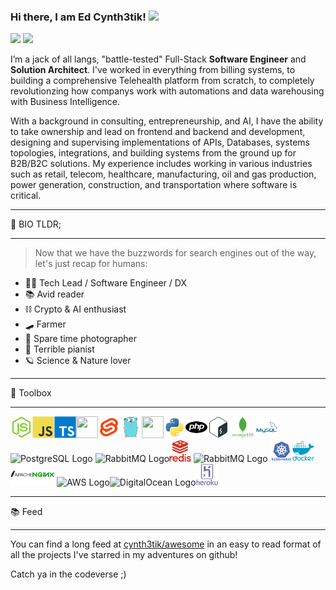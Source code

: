 ### Hi there, I am Ed Cynth3tik! <img src="https://raw.githubusercontent.com/MartinHeinz/MartinHeinz/master/wave.gif" height="25px">

[![](https://img.shields.io/badge/-Twitter-informational?style=for-the-badge&logo=twitter&logoColor=white&color=00aced)](https://twitter.com/cynth3tik)
[![](https://img.shields.io/badge/-Linkedin-informational?style=for-the-badge&logo=linkedin&logoColor=white&color=2867B2)](https://linkedin.com/in/cynth3tik)

I’m a jack of all langs, "battle-tested" Full-Stack __Software Engineer__ and **Solution Architect**. I've worked in everything from billing systems, to building a comprehensive Telehealth platform from scratch, to completely revolutionzing how companys work with automations and data warehousing with Business Intelligence.

With a background in consulting, entrepreneurship, and AI, I have the ability to take ownership and lead on frontend and backend and development, designing and supervising implementations of APIs, Databases, systems topologies, integrations, and building systems from the ground up for B2B/B2C solutions. My experience includes working in various industries such as retail, telecom, healthcare, manufacturing, oil and gas production, power generation, construction, and transportation where software is critical.

---

🚀 BIO TLDR;

---

> Now that we have the buzzwords for search engines out of the way, let's just recap for humans:

- 👨‍💻 Tech Lead / Software Engineer / DX
- 📚 Avid reader
- ⛓ Crypto & AI enthusiast
- 🛹 Farmer
- 📸 Spare time photographer
- 🎸 Terrible pianist
- 🪐 Science & Nature lover

---

🧰 Toolbox

---

<img src="https://raw.githubusercontent.com/devicons/devicon/master/icons/nodejs/nodejs-original.svg" alt="Node.js Logo" width="35" height="35"/><img src="https://raw.githubusercontent.com/devicons/devicon/master/icons/javascript/javascript-original.svg" alt="JavaScript Logo" width="35" height="35"/><img src="https://raw.githubusercontent.com/devicons/devicon/master/icons/typescript/typescript-original.svg" alt="TypeScript Logo" width="35" height="35"/><img src="https://cdn.jsdelivr.net/gh/devicons/devicon/icons/react/react-original-wordmark.svg" width="35" height="35"/><img src="https://raw.githubusercontent.com/sveltejs/branding/master/svelte-logo.svg" width="35" height="35"/><img src="https://raw.githubusercontent.com/devicons/devicon/master/icons/go/go-original.svg" alt="GO Golang Logo" width="35" height="35"/><img src="https://cdn.jsdelivr.net/gh/devicons/devicon/icons/rust/rust-plain.svg" width="35" height="35" /><img src="https://raw.githubusercontent.com/devicons/devicon/master/icons/python/python-original.svg" alt="Python Logo" width="35" height="35"/><img src="https://github.com/devicons/devicon/raw/master/icons/php/php-plain.svg" alt="PHP Logo" width="35" height="35"/><img src="https://github.com/devicons/devicon/raw/master/icons/bash/bash-original.svg" alt="Bash Logo" width="35" height="35"/>
<img src="https://raw.githubusercontent.com/devicons/devicon/master/icons/mongodb/mongodb-plain-wordmark.svg" alt="MongoDB Logo" 
width="35" height="35"/> <img src="https://raw.githubusercontent.com/devicons/devicon/master/icons/mysql/mysql-plain-wordmark.svg" alt="MySQL Logo" width="35" height="35"/> <img src="https://cdn.worldvectorlogo.com/logos/postgresql.svg" alt="PostgreSQL Logo" width="35" height="35"/> <img src="https://cdn.worldvectorlogo.com/logos/rabbitmq.svg" alt="RabbitMQ Logo" width="35" height="35"/><img src="https://raw.githubusercontent.com/devicons/devicon/master/icons/redis/redis-plain-wordmark.svg" alt="Redis Logo" width="35" height="35"/> <img src="https://static-www.elastic.co/v3/assets/bltefdd0b53724fa2ce/blt987f36e6cf17bc9a/5ea8c7fba7bdee51f48010f7/brand-elastic-vertical-220x130.svg" alt="RabbitMQ Logo" width="35" height="35"/>
<img src="https://raw.githubusercontent.com/devicons/devicon/master/icons/kubernetes/kubernetes-plain-wordmark.svg" alt="Kubernetes K8s Logo" width="35" height="35"/><img src="https://raw.githubusercontent.com/devicons/devicon/master/icons/docker/docker-plain-wordmark.svg" alt="Laravel Logo" width="35" height="35"/><img src="https://raw.githubusercontent.com/devicons/devicon/master/icons/apache/apache-plain-wordmark.svg" alt="Apache Logo" width="35" height="35"/><img src="https://raw.githubusercontent.com/devicons/devicon/master/icons/nginx/nginx-original.svg" alt="NGINX Logo" width="35" height="35"/>
<img src="https://cdn.worldvectorlogo.com/logos/aws-2.svg" alt="AWS Logo" width="35" height="35"/><img src="https://cdn.worldvectorlogo.com/logos/digitalocean.svg" alt="DigitalOcean Logo" width="35" height="35"/><img src="https://github.com/devicons/devicon/raw/master/icons/heroku/heroku-original-wordmark.svg" alt="Heroku Logo" width="35" height="35"/>

---

📚 Feed

---

You can find a long feed at [cynth3tik/awesome](https://github.com/cynth3tik/awesome) in an easy to read format of all the projects I've starred in my adventures on github! 

Catch ya in the codeverse ;) 

